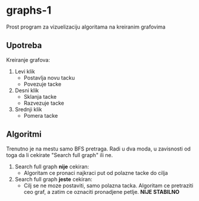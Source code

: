 # graphs-1
Prost program za vizuelizaciju algoritama na kreiranim grafovima 

## Upotreba
Kreiranje grafova:
1. Levi klik
	* Postavlja novu tacku
	* Povezuje tacke
2. Desni klik
	* Sklanja tacke
	* Razvezuje tacke
3. Srednji klik
	* Pomera tacke

## Algoritmi
Trenutno je na mestu samo BFS pretraga. Radi u dva moda, u zavisnosti od toga da li cekirate "Search full graph" ili ne.
1. Search full graph **nije** cekiran:
	- Algoritam ce pronaci najkraci put od polazne tacke do cilja
2. Search full graph **jeste** cekiran:
	- Cilj se ne moze postaviti, samo polazna tacka. Algoritam ce pretraziti ceo graf, a zatim ce oznaciti pronadjene petlje. **NIJE STABILNO**


